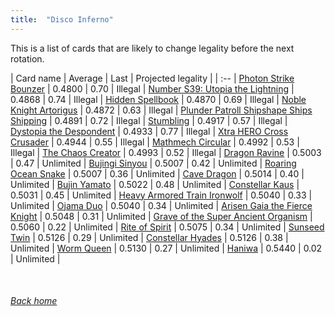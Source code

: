 ```yaml
---
title:  "Disco Inferno"
---
```


This is a list of cards that are likely to change legality before the next rotation.

| Card name | Average | Last | Projected legality |
| :-- |
[Photon Strike Bounzer](https://db.ygoprodeck.com/card/?search=Photon%20Strike%20Bounzer) | 0.4800 | 0.70 | Illegal |
[Number S39: Utopia the Lightning](https://db.ygoprodeck.com/card/?search=Number%20S39:%20Utopia%20the%20Lightning) | 0.4868 | 0.74 | Illegal |
[Hidden Spellbook](https://db.ygoprodeck.com/card/?search=Hidden%20Spellbook) | 0.4870 | 0.69 | Illegal |
[Noble Knight Artorigus](https://db.ygoprodeck.com/card/?search=Noble%20Knight%20Artorigus) | 0.4872 | 0.63 | Illegal |
[Plunder Patroll Shipshape Ships Shipping](https://db.ygoprodeck.com/card/?search=Plunder%20Patroll%20Shipshape%20Ships%20Shipping) | 0.4891 | 0.72 | Illegal |
[Stumbling](https://db.ygoprodeck.com/card/?search=Stumbling) | 0.4917 | 0.57 | Illegal |
[Dystopia the Despondent](https://db.ygoprodeck.com/card/?search=Dystopia%20the%20Despondent) | 0.4933 | 0.77 | Illegal |
[Xtra HERO Cross Crusader](https://db.ygoprodeck.com/card/?search=Xtra%20HERO%20Cross%20Crusader) | 0.4944 | 0.55 | Illegal |
[Mathmech Circular](https://db.ygoprodeck.com/card/?search=Mathmech%20Circular) | 0.4992 | 0.53 | Illegal |
[The Chaos Creator](https://db.ygoprodeck.com/card/?search=The%20Chaos%20Creator) | 0.4993 | 0.52 | Illegal |
[Dragon Ravine](https://db.ygoprodeck.com/card/?search=Dragon%20Ravine) | 0.5003 | 0.47 | Unlimited |
[Bujingi Sinyou](https://db.ygoprodeck.com/card/?search=Bujingi%20Sinyou) | 0.5007 | 0.42 | Unlimited |
[Roaring Ocean Snake](https://db.ygoprodeck.com/card/?search=Roaring%20Ocean%20Snake) | 0.5007 | 0.36 | Unlimited |
[Cave Dragon](https://db.ygoprodeck.com/card/?search=Cave%20Dragon) | 0.5014 | 0.40 | Unlimited |
[Bujin Yamato](https://db.ygoprodeck.com/card/?search=Bujin%20Yamato) | 0.5022 | 0.48 | Unlimited |
[Constellar Kaus](https://db.ygoprodeck.com/card/?search=Constellar%20Kaus) | 0.5031 | 0.45 | Unlimited |
[Heavy Armored Train Ironwolf](https://db.ygoprodeck.com/card/?search=Heavy%20Armored%20Train%20Ironwolf) | 0.5040 | 0.33 | Unlimited |
[Ojama Duo](https://db.ygoprodeck.com/card/?search=Ojama%20Duo) | 0.5040 | 0.34 | Unlimited |
[Arisen Gaia the Fierce Knight](https://db.ygoprodeck.com/card/?search=Arisen%20Gaia%20the%20Fierce%20Knight) | 0.5048 | 0.31 | Unlimited |
[Grave of the Super Ancient Organism](https://db.ygoprodeck.com/card/?search=Grave%20of%20the%20Super%20Ancient%20Organism) | 0.5060 | 0.22 | Unlimited |
[Rite of Spirit](https://db.ygoprodeck.com/card/?search=Rite%20of%20Spirit) | 0.5075 | 0.34 | Unlimited |
[Sunseed Twin](https://db.ygoprodeck.com/card/?search=Sunseed%20Twin) | 0.5126 | 0.29 | Unlimited |
[Constellar Hyades](https://db.ygoprodeck.com/card/?search=Constellar%20Hyades) | 0.5126 | 0.38 | Unlimited |
[Worm Queen](https://db.ygoprodeck.com/card/?search=Worm%20Queen) | 0.5130 | 0.27 | Unlimited |
[Haniwa](https://db.ygoprodeck.com/card/?search=Haniwa) | 0.5440 | 0.02 | Unlimited |

<br>

###### [Back home](index)